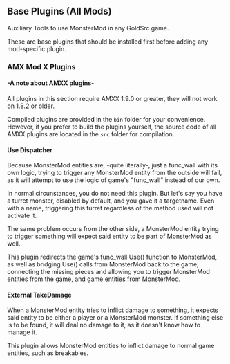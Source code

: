 ## Base Plugins (All Mods)

Auxiliary Tools to use MonsterMod in any GoldSrc game.

These are base plugins that should be installed first before adding any mod-specific plugin.

### AMX Mod X Plugins

#### -A note about AMXX plugins-

All plugins in this section require AMXX 1.9.0 or greater, they will not work on 1.8.2 or older.

Compiled plugins are provided in the `bin` folder for your convenience. However, if you prefer to build the plugins yourself, the source code of all AMXX plugins are located in the `src` folder for compilation.

#### Use Dispatcher

Because MonsterMod entities are, -quite literally-, just a func_wall with its own logic, trying to trigger any MonsterMod entity from the outside will fail, as it will attempt to use the logic of game's "func_wall" instead of our own.

In normal circunstances, you do not need this plugin. But let's say you have a turret monster, disabled by default, and you gave it a targetname. Even with a name, triggering this turret regardless of the method used will not activate it.

The same problem occurs from the other side, a MonsterMod entity trying to trigger something will expect said entity to be part of MonsterMod as well.

This plugin redirects the game's func_wall Use() function to MonsterMod, as well as bridging Use() calls from MonsterMod back to the game, connecting the missing pieces and allowing you to trigger MonsterMod entities from the game, and game entities from MonsterMod.

#### External TakeDamage

When a MonsterMod entity tries to inflict damage to something, it expects said entity to be either a player or a MonsterMod monster. If something else is to be found, it will deal no damage to it, as it doesn't know how to manage it.

This plugin allows MonsterMod entities to inflict damage to normal game entities, such as breakables.
